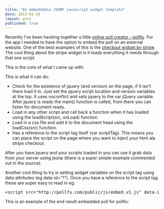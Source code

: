 ```yaml
---
title: "An embeddable JSONP javascript widget template"
date: 2013-01-24
layout: post
published: true
---
```


Recently I've been hacking together a little [online poll creator - pollfu](http://pollfu.com). For the app I needed to have the option to embed the poll on an external website. One of the best examples of this is the [checkout widget by stripe](https://stripe.com/docs/checkout). The cool thing about the stripe widget is it loads everything it needs through that one script.  

This is the core of what I came up with:

<script src="https://gist.github.com/4629345.js"> </script>

This is what it can do:
 
* Check for the existence of jquery (and version) on the page, if it isn't there load it in. Just set the jquery script location and version variables at the top. It uses noconflict and sets jquery to the var jQuery variable. After jquery is ready the main() function is called, from there you can listen for document ready.
* Load in any other script and call back a function when it has loaded using the loadScript(src, onLoad) function.
* Load in a css file and add it to the document head using the loadCss(src) function.
* Has a reference to the script tag itself (var scriptTag). This means you can place the script on the page where you want to inject your html ala stripe checkout.

After you have jquery and your scripts loaded in you can use it grab data from your server using jsonp (there is a super simple example commented out in the source). 

Another cool thing to try is setting widget variables on the script tag using data attirbutes (eg data-id="1"). Once you have a reference to the script tag these are super easy to read in eg:

<pre>
&lt;script src=&quot;http://pollfu.com/public/js/embed.v1.js&quot; data-id=&quot;9&quot;&gt;&lt;/script&gt;
</pre>

This is an example of the end result embedded poll for pollfu:

<div>
<script src="http://pollfu.com/public/js/embed.v1.js" data-id="9"> </script>
</div>
